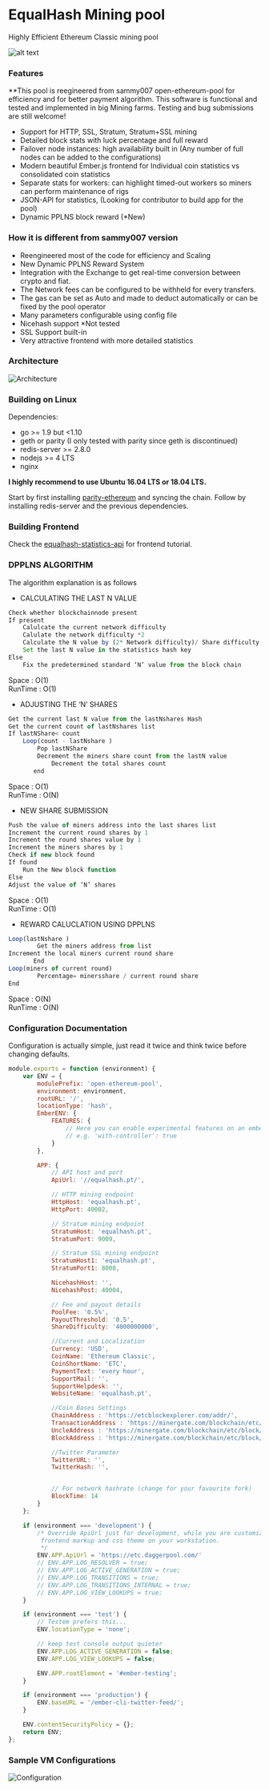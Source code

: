 # EqualHash Mining pool
Highly Efficient Ethereum Classic mining pool

![alt text](https://i.imgur.com/fLBuYTt.png)

### Features

**This pool is reegineered from sammy007 open-ethereum-pool for efficiency and for better payment algorithm. This software is functional and tested and implemented in big Mining farms. Testing and bug submissions are still welcome!

*	Support for HTTP, SSL, Stratum, Stratum+SSL mining
*	Detailed block stats with luck percentage and full reward
*	Failover node instances: high availability built in (Any number of full nodes can be added to the configurations)
*	Modern beautiful Ember.js frontend for Individual coin statistics vs consolidated coin statistics
*	Separate stats for workers: can highlight timed-out workers so miners can perform maintenance of rigs
*	JSON-API for statistics, (Looking for contributor to build app for the pool)
*	Dynamic PPLNS block reward (*New)

### How it is different from sammy007 version

*	Reengineered most of the code for efficiency and Scaling
*	New Dynamic PPLNS Reward System
*	Integration with the Exchange to get real-time conversion between crypto and fiat.
*	The Network fees can be configured to be withheld for every transfers. 
*	The gas can be set as Auto and made to deduct automatically or can be fixed by the pool operator
*	Many parameters configurable using config file
*	Nicehash support *Not tested
*	SSL Support built-in
*	Very attractive frontend with more detailed statistics

### Architecture

![Architecture](https://raw.githubusercontent.com/techievee/ethash-mining-pool/master/images/Architecture.PNG)


### Building on Linux

Dependencies:

  * go >= 1.9 but <1.10
  * geth or parity (I only tested with parity since geth is discontinued)
  * redis-server >= 2.8.0
  * nodejs >= 4 LTS
  * nginx

**I highly recommend to use Ubuntu 16.04 LTS or 18.04 LTS.**

Start by first installing [parity-ethereum](https://github.com/paritytech/parity-ethereum) and syncing the chain.
Follow by installing redis-server and the previous dependencies.

### Building Frontend

Check the [equalhash-statistics-api](https://github.com/OctavioMaia/equalhash-statistics-api) for frontend tutorial.

### DPPLNS ALGORITHM

The algorithm explanation is as follows

* CALCULATING THE LAST N VALUE
```javascript
Check whether blockchainnode present
If present
	Calulcate the current network difficulty
	Calulate the network difficulty *2
	Calculate the N value by (2* Network difficulty)/ Share difficulty
 	Set the last N value in the statistics hash key
Else
	Fix the predetermined standard ‘N’ value from the block chain	
```
Space : O(1)	
RunTime : O(1)

* ADJUSTING THE ‘N’ SHARES
```javascript
Get the current last N value from the lastNshares Hash
Get the current count of lastNshares list
If lastNShare< count
	Loop(count - lastNshare )
		Pop lastNShare
		Decrement the miners share count from the lastN value
    		Decrement the total shares count
       end
```

Space : O(1)	
RunTime : O(N)

* NEW SHARE SUBMISSION
```javascript
Push the value of miners address into the last shares list
Increment the current round shares by 1
Increment the round shares value by 1
Increment the miners shares by 1
Check if new block found
If found
	Run the New block function
Else
Adjust the value of ‘N’ shares
```

Space : O(1)	
RunTime : O(1)

* REWARD CALUCLATION USING DPPLNS
```javascript
Loop(lastNshare )
		Get the miners address from list
Increment the local miners current round share 
       End
Loop(miners of current round)
		Percentage= minersshare / current round share
End
```

Space : O(N)	
RunTime : O(N)


### Configuration Documentation

Configuration is actually simple, just read it twice and think twice before changing defaults.

```javascript
module.exports = function (environment) {
    var ENV = {
        modulePrefix: 'open-ethereum-pool',
        environment: environment,
        rootURL: '/',
        locationType: 'hash',
        EmberENV: {
            FEATURES: {
                // Here you can enable experimental features on an ember canary build
                // e.g. 'with-controller': true
            }
        },

        APP: {
            // API host and port
            ApiUrl: '//equalhash.pt/',

            // HTTP mining endpoint
            HttpHost: 'equalhash.pt',
            HttpPort: 40002,

            // Stratum mining endpoint
            StratumHost: 'equalhash.pt',
            StratumPort: 9009,

            // Stratum SSL mining endpoint
            StratumHost1: 'equalhash.pt',
            StratumPort1: 8008,

            NicehashHost: '',
            NicehashPost: 40004,

            // Fee and payout details
            PoolFee: '0.5%',
            PayoutThreshold: '0.5',
            ShareDifficulty: '4000000000',

            //Current and Localization
            Currency: 'USD',
            CoinName: 'Ethereum Classic',
            CoinShortName: 'ETC',
            PaymentText: 'every hour',
            SupportMail: '',
            SupportHelpdesk: '',
            WebsiteName: 'equalhash.pt',

            //Coin Bases Settings
            ChainAddress : 'https://etcblockexplorer.com/addr/',
	        TransactionAddress : 'https://minergate.com/blockchain/etc/transaction/',
            UncleAddress : 'https://minergate.com/blockchain/etc/block/',
            BlockAddress : 'https://minergate.com/blockchain/etc/block/',

            //Twitter Parameter
            TwitterURL: '',
            TwitterHash: '',


            // For network hashrate (change for your favourite fork)
            BlockTime: 14
        }
    };

    if (environment === 'development') {
        /* Override ApiUrl just for development, while you are customizing
         frontend markup and css theme on your workstation.
         */
        ENV.APP.ApiUrl = 'https://etc.daggerpool.com/'
        // ENV.APP.LOG_RESOLVER = true;
        // ENV.APP.LOG_ACTIVE_GENERATION = true;
        // ENV.APP.LOG_TRANSITIONS = true;
        // ENV.APP.LOG_TRANSITIONS_INTERNAL = true;
        // ENV.APP.LOG_VIEW_LOOKUPS = true;
    }

    if (environment === 'test') {
        // Testem prefers this...
        ENV.locationType = 'none';

        // keep test console output quieter
        ENV.APP.LOG_ACTIVE_GENERATION = false;
        ENV.APP.LOG_VIEW_LOOKUPS = false;

        ENV.APP.rootElement = '#ember-testing';
    }

    if (environment === 'production') {
        ENV.baseURL = '/ember-cli-twitter-feed/';
    }

    ENV.contentSecurityPolicy = {};
    return ENV;
};
```

### Sample VM Configurations

![Configuration](https://raw.githubusercontent.com/techievee/ethash-mining-pool/master/images/Configurations.PNG)





